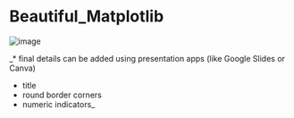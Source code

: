 # Beautiful_Matplotlib

![image](https://github.com/user-attachments/assets/0003d5aa-d3f2-43b4-96ee-ba4fd9f7dcbb)

_* final details can be added using presentation apps (like Google Slides or Canva)
- title
- round border corners
- numeric indicators_
